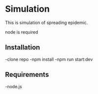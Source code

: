 # Simulation

This is simulation of spreading epidemic.

node is required

## Installation

-clone repo
-npm install
-npm run start:dev

## Requirements

-node.js
